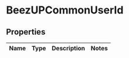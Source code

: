 
# BeezUPCommonUserId

## Properties
Name | Type | Description | Notes
------------ | ------------- | ------------- | -------------




